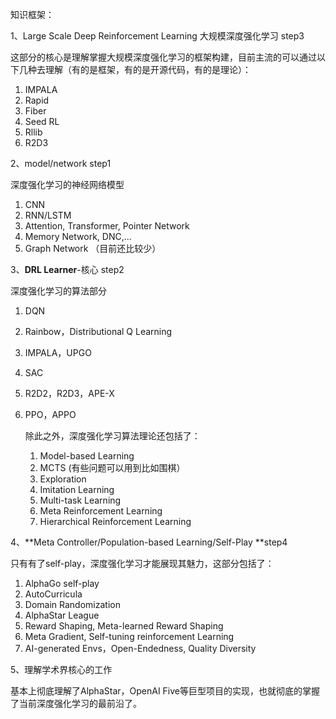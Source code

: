 知识框架：

1、Large Scale Deep Reinforcement Learning 大规模深度强化学习 step3

这部分的核心是理解掌握大规模深度强化学习的框架构建，目前主流的可以通过以下几种去理解（有的是框架，有的是开源代码，有的是理论）：

1. IMPALA
2. Rapid
3. Fiber
4. Seed RL
5. Rllib
6. R2D3

2、model/network  step1

深度强化学习的神经网络模型

1. CNN
2. RNN/LSTM
3. Attention, Transformer, Pointer Network
4. Memory Network, DNC,...
5. Graph Network （目前还比较少）

3、**DRL Learner**-核心 step2

深度强化学习的算法部分

1. DQN

2. Rainbow，Distributional Q Learning

3. IMPALA，UPGO

4. SAC

5. R2D2，R2D3，APE-X

6. PPO，APPO

   除此之外，深度强化学习算法理论还包括了：

   1. Model-based Learning
   2. MCTS (有些问题可以用到比如围棋）
   3. Exploration
   4. Imitation Learning
   5. Multi-task Learning
   6. Meta Reinforcement Learning
   7. Hierarchical Reinforcement Learning

4、**Meta Controller/Population-based Learning/Self-Play **step4

只有有了self-play，深度强化学习才能展现其魅力，这部分包括了：

1. AlphaGo self-play
2. AutoCurricula
3. Domain Randomization
4. AlphaStar League
5. Reward Shaping, Meta-learned Reward Shaping
6. Meta Gradient, Self-tuning reinforcement Learning
7. AI-generated Envs，Open-Endedness, Quality Diversity

5、理解学术界核心的工作

基本上彻底理解了AlphaStar，OpenAI Five等巨型项目的实现，也就彻底的掌握了当前深度强化学习的最前沿了。

